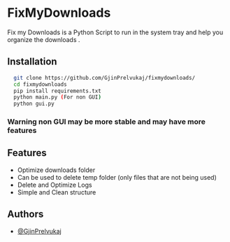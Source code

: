 
# FixMyDownloads
Fix my Downloads is a Python Script to run in the system tray and help you organize the downloads . 



## Installation


```bash
  git clone https://github.com/GjinPrelvukaj/fixmydownloads/
  cd fixmydownloads
  pip install requirements.txt
  python main.py (For non GUI)
  python gui.py
```
### Warning non GUI may be more stable and may have more features




    
## Features

- Optimize downloads folder
- Can be used to delete temp folder (only files that are not being used)
- Delete and Optimize Logs 
- Simple and Clean structure


## Authors

- [@GjinPrelvukaj](https://www.github.com/GjinPrelvukaj)

